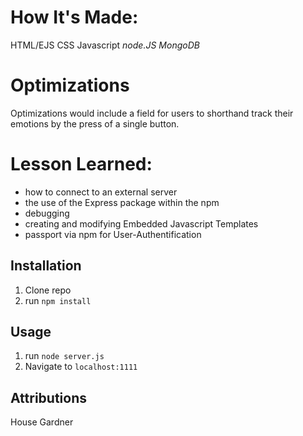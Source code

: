 # How It's Made:
HTML/EJS
CSS
Javascript
*node.JS*
*MongoDB*

# Optimizations 
Optimizations would include a field for users to shorthand track their emotions by the press of a single button.

# Lesson Learned:
* how to connect to an external server
* the use of the Express package within the npm
* debugging
* creating and modifying Embedded Javascript Templates
* passport via npm for User-Authentification

## Installation

1. Clone repo
2. run `npm install`

## Usage

1. run `node server.js`
2. Navigate to `localhost:1111`

## Attributions

House Gardner
